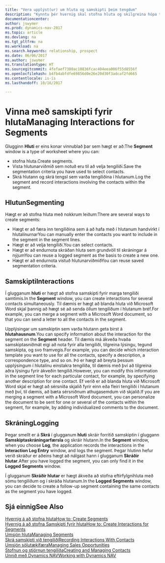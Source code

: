 ```yaml
---
title: "Vera upplýst(ur) um hluta og samskipti þeim tengdum"
description: "Kynntu þér hvernig skal stofna hluta og skilgreina hópa tengiliða og tiltaka samskipti fyrir hluta."
documentationcenter: 
author: jswymer
ms.prod: dynamics-nav-2017
ms.topic: article
ms.devlang: na
ms.tgt_pltfrm: na
ms.workload: na
ms.search.keywords: relationship, prospect
ms.date: 06/06/2017
ms.author: jswymer
ms.translationtype: HT
ms.sourcegitcommit: 4fefaef7380ac10836fcac404eea006f55d8556f
ms.openlocfilehash: b4fb4abfdfe69856d0e26e20d30f3adcaf2fd665
ms.contentlocale: is-is
ms.lasthandoff: 10/16/2017

---
```

# <a name="managing-interactions-for-segments"></a><span data-ttu-id="c9cea-103">Vinna með samskipti fyrir hluta</span><span class="sxs-lookup"><span data-stu-id="c9cea-103">Managing Interactions for Segments</span></span>
<span data-ttu-id="c9cea-104">Glugginn **Hluti** er eins konar vinnublað þar sem hægt er að:</span><span class="sxs-lookup"><span data-stu-id="c9cea-104">The **Segment** window is a type of worksheet where you can:</span></span>

* <span data-ttu-id="c9cea-105">stofna hluta.</span><span class="sxs-lookup"><span data-stu-id="c9cea-105">Create segments.</span></span>
* <span data-ttu-id="c9cea-106">Vista hlutunarviðmið sem notuð eru til að velja tengiliði.</span><span class="sxs-lookup"><span data-stu-id="c9cea-106">Save the segmentation criteria you have used to select contacts.</span></span>
* <span data-ttu-id="c9cea-107">Skrá hlutann og skrá tengsl sem varða tengiliðina í hlutanum.</span><span class="sxs-lookup"><span data-stu-id="c9cea-107">Log the segment and record interactions involving the contacts within the segment.</span></span>

## <a name="segmenting"></a><span data-ttu-id="c9cea-108">Hlutun</span><span class="sxs-lookup"><span data-stu-id="c9cea-108">Segmenting</span></span>
<span data-ttu-id="c9cea-109">Hægt er að stofna hluta með nokkrum leiðum:</span><span class="sxs-lookup"><span data-stu-id="c9cea-109">There are several ways to create segments:</span></span>

* <span data-ttu-id="c9cea-110">Hægt er að færa inn tengiliðina sem á að hafa með í hlutanum handvirkt í hlutalínurnar</span><span class="sxs-lookup"><span data-stu-id="c9cea-110">You can manually enter the contacts you want to include in the segment in the segment lines.</span></span>
* <span data-ttu-id="c9cea-111">Hægt er að velja tengiliði.</span><span class="sxs-lookup"><span data-stu-id="c9cea-111">You can select contacts.</span></span>
* <span data-ttu-id="c9cea-112">Hægt er að endurnota skráðan hluta sem grundvöll til skráningar á nýjum</span><span class="sxs-lookup"><span data-stu-id="c9cea-112">You can reuse a logged segment as the basis to create a new one.</span></span>
* <span data-ttu-id="c9cea-113">Hægt er að endurnota vistuð hlutunarviðmið</span><span class="sxs-lookup"><span data-stu-id="c9cea-113">You can reuse saved segmentation criteria.</span></span>

## <a name="interactions"></a><span data-ttu-id="c9cea-114">Samskipti</span><span class="sxs-lookup"><span data-stu-id="c9cea-114">Interactions</span></span>
<span data-ttu-id="c9cea-115">Í glugganum **hluti** er hægt að stofna samskipti fyrir marga tengiliði samtímis.</span><span class="sxs-lookup"><span data-stu-id="c9cea-115">In the **Segment** window, you can create interactions for several contacts simultaneously.</span></span> <span data-ttu-id="c9cea-116">Til dæmis er hægt að blanda hluta við Microsoft Word skjal þannig að hægt sé að senda öllum tengiliðum í hlutanum bréf.</span><span class="sxs-lookup"><span data-stu-id="c9cea-116">For example, you can merge a segment with a Microsoft Word document, so that you can send a letter to all the contacts in the segment.</span></span>

<span data-ttu-id="c9cea-117">Upplýsingar um samskiptin sem varða hlutann geta birst á **hlutahausnum**.</span><span class="sxs-lookup"><span data-stu-id="c9cea-117">You can specify information about the interaction for the segment on the **Segment** header.</span></span> <span data-ttu-id="c9cea-118">Til dæmis má ákveða hvaða samskiptasniðmát eigi að nota fyrir alla tengiliði, tilgreina lýsingu, tegund samskipta, og svo framvegis.</span><span class="sxs-lookup"><span data-stu-id="c9cea-118">For example, you can decide which interaction template you want to use for all the contacts, specify a description, a correspondence type, and so on.</span></span> <span data-ttu-id="c9cea-119">Þó er hægt að breyta þessum upplýsingum í hlutalínu einstakra tengiliða, til dæmis með því að tilgreina aðra lýsingu fyrir ákveðin tengilið.</span><span class="sxs-lookup"><span data-stu-id="c9cea-119">However, you can modify this information in the segment line for each particular contact, for example, by specifying another description for one contact.</span></span> <span data-ttu-id="c9cea-120">Ef verið er að blanda hluta við Microsoft Word skjal er hægt að sérsníða skjalið fyrir einn eða fleiri tengiliði í hlutanum með því, til dæmis, að bæta sérsniðnum athugasemdum við skjalið.</span><span class="sxs-lookup"><span data-stu-id="c9cea-120">If you are merging a segment with a Microsoft Word document, you can personalize the document to be sent for one or several of the contacts within the segment, for example, by adding individualized comments to the document.</span></span>

## <a name="logging"></a><span data-ttu-id="c9cea-121">Skráning</span><span class="sxs-lookup"><span data-stu-id="c9cea-121">Logging</span></span>
<span data-ttu-id="c9cea-122">Þegar smellt er á **Skrá** í glugganum **hluti** skráir forritið samskiptin í gluggann **Samskiptaskráningarfærsla** og skráir hlutann.</span><span class="sxs-lookup"><span data-stu-id="c9cea-122">In the **Segment** window, when you choose **Log**, the application records the interactions in the **Interaction Log Entry** window, and logs the segment.</span></span> <span data-ttu-id="c9cea-123">Þegar hlutinn hefur verið skráður er aðeins hægt að nálgast hann í glugganum **Skráðir hlutar**.</span><span class="sxs-lookup"><span data-stu-id="c9cea-123">After you have logged the segment, you can only find it in the **Logged Segments** window.</span></span>

<span data-ttu-id="c9cea-124">Í glugganum **Skráðir hlutar** er hægt ákveða að stofna eftirfylgnihluta með sömu tengiliðum og í skráða hlutanum.</span><span class="sxs-lookup"><span data-stu-id="c9cea-124">In the **Logged Segments** window, you can decide to create a follow-up segment containing the same contacts as the segment you have logged.</span></span>

## <a name="see-also"></a><span data-ttu-id="c9cea-125">Sjá einnig</span><span class="sxs-lookup"><span data-stu-id="c9cea-125">See Also</span></span>
[<span data-ttu-id="c9cea-126">Hvernig á að stofna hluta</span><span class="sxs-lookup"><span data-stu-id="c9cea-126">How to: Create Segments</span></span>](marketing-how-create-segment.md)  
[<span data-ttu-id="c9cea-127">Hvernig á að stofna Samskipti fyrir hluta</span><span class="sxs-lookup"><span data-stu-id="c9cea-127">How to: Create Interactions for Segments</span></span>](marketing-how-create-interactions.md)  
[<span data-ttu-id="c9cea-128">Umsjón hluta</span><span class="sxs-lookup"><span data-stu-id="c9cea-128">Managing Segments</span></span>](marketing-segments.md)  
[<span data-ttu-id="c9cea-129">Skrá samskipti við tengiliði</span><span class="sxs-lookup"><span data-stu-id="c9cea-129">Recording Interactions With Contacts</span></span>](marketing-interactions.md)  
[<span data-ttu-id="c9cea-130">Umsjón sölutækifæra</span><span class="sxs-lookup"><span data-stu-id="c9cea-130">Managing Sales Opportunities</span></span>](marketing-manage-sales-opportunities.md)  
[<span data-ttu-id="c9cea-131">Stofnun og stjórnun tengiliða</span><span class="sxs-lookup"><span data-stu-id="c9cea-131">Creating and Managing Contacts</span></span>](marketing-contacts.md)  
[<span data-ttu-id="c9cea-132">Unnið með Dynamics NAV</span><span class="sxs-lookup"><span data-stu-id="c9cea-132">Working with Dynamics NAV</span></span>](ui-work-product.md)

